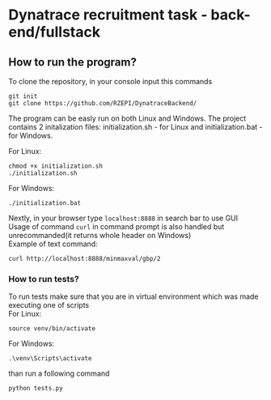 # Dynatrace recruitment task - back-end/fullstack 

## How to run the program?
To clone the repository, in your console input this commands
```
git init
git clone https://github.com/RZEPI/DynatraceBackend/
```
The program can be easly run on both Linux and Windows. The project contains 2 initalization files: initialization.sh - for Linux and initialization.bat - for Windows.

For Linux: 
```
chmod +x initialization.sh
./initialization.sh
```
For Windows:
```
./initialization.bat
```
Nextly, in your browser type `localhost:8888` in search bar to use GUI  
Usage of command `curl` in command prompt is also handled but unrecommanded(it returns whole header on Windows)  
Example of text command:
```
curl http://localhost:8888/minmaxval/gbp/2
```

### How to run tests?
To run tests make sure that you are in virtual environment which was made executing one of scripts  
For Linux:
```
source venv/bin/activate
```
For Windows:
```
.\venv\Scripts\activate
```
than run a following command
``` 
python tests.py 
```
